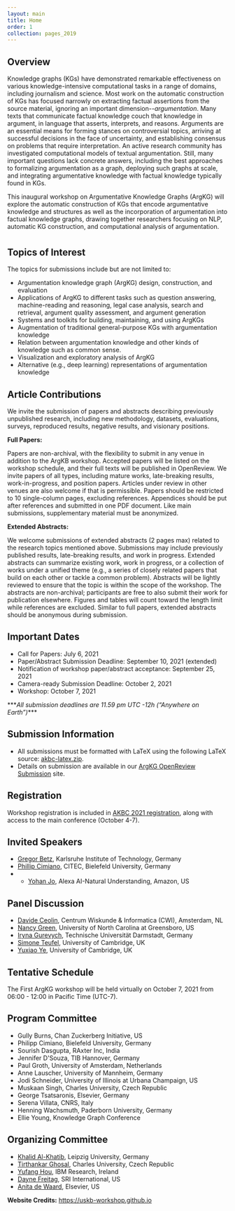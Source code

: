 ```yaml
---
layout: main
title: Home
order: 1
collection: pages_2019
---
```


## Overview

<p> Knowledge graphs (KGs) have demonstrated remarkable effectiveness on various knowledge-intensive computational tasks in a range of domains, including journalism and science. Most work on the automatic construction of KGs has focused narrowly on extracting factual assertions from the source material, ignoring an important dimension--<i>argumentation</i>. Many texts that communicate factual knowledge couch that knowledge in argument, in language that asserts, interprets, and reasons. Arguments are an essential means for forming stances on controversial topics, arriving at successful decisions in the face of uncertainty, and establishing consensus on problems that require interpretation. An active research community has investigated computational models of textual argumentation. Still, many important questions lack concrete answers, including the best approaches to formalizing argumentation as a graph, deploying such graphs at scale, and integrating argumentative knowledge with factual knowledge typically found in KGs. </p>

<p style="margin-bottom:1cm;"> This inaugural workshop on Argumentative Knowledge Graphs (ArgKG) will explore the automatic construction of KGs that encode argumentative knowledge and structures as well as the incorporation of argumentation into factual knowledge graphs, drawing together researchers focusing on NLP, automatic KG construction, and computational analysis of argumentation.</p>

## Topics of Interest

The topics for submissions include but are not limited to: 

- Argumentation knowledge graph (ArgKG) design, construction, and evaluation 
- Applications of ArgKG to different tasks such as question answering, machine-reading and reasoning, legal case analysis, search and retrieval, argument quality assessment, and argument generation 
- Systems and toolkits for building, maintaining, and using ArgKGs 
- Augmentation of traditional general-purpose KGs with argumentation knowledge 
- Relation between argumentation knowledge and other kinds of knowledge such as common sense. 
- Visualization and exploratory analysis of ArgKG 
- Alternative (e.g., deep learning) representations of argumentation knowledge 


## Article Contributions

We invite the submission of papers and abstracts describing previously unpublished research, including new methodology, datasets, evaluations, surveys, reproduced results, negative results, and visionary positions. 

<b>Full Papers:</b>

Papers are non-archival, with the flexibility to submit in any venue in addition to the ArgKB workshop. Accepted papers will be listed on the workshop schedule, and their full texts will be published in OpenReview. We invite papers of all types, including mature works, late-breaking results, work-in-progress, and position papers. Articles under review in other venues are also welcome if that is permissible. Papers should be restricted to 10 single-column pages, excluding references. Appendices should be put after references and submitted in one PDF document. Like main submissions, supplementary material must be anonymized. 

<b>Extended Abstracts:</b>

We welcome submissions of extended abstracts (2 pages max) related to the research topics mentioned above. Submissions may include previously published results, late-breaking results, and work in progress. Extended abstracts can summarize existing work, work in progress, or a collection of works under a unified theme (e.g., a series of closely related papers that build on each other or tackle a common problem). Abstracts will be lightly reviewed to ensure that the topic is within the scope of the workshop. The abstracts are non-archival; participants are free to also submit their work for publication elsewhere. Figures and tables will count toward the length limit while references are excluded. Similar to full papers, extended abstracts should be anonymous during submission. 

## Important Dates

- Call for Papers: July 6, 2021
- Paper/Abstract Submission Deadline: September 10, 2021 (extended)
- Notification of workshop paper/abstract acceptance: September 25, 2021
- Camera-ready Submission Deadline: October 2, 2021
- Workshop: October 7, 2021  

<p>***<i>All submission deadlines are 11.59 pm UTC -12h (“Anywhere on Earth”)</i>***</p>

## Submission Information

- All submissions must be formatted with LaTeX using the following LaTeX source: <a href="https://github.com/akbc-conference/style-files/blob/master/akbc-latex.zip?raw=true">akbc-latex.zip</a>. 
- Details on submission are available in our <a href="https://openreview.net/group?id=AKBC.ws/2021/Workshop/ArgKG">ArgKG OpenReview Submission</a> site.

## Registration

Workshop registration is included in [AKBC 2021 registration](https://akbc.ws/2021/registration/), along with access to the main conference (October 4-7).

## Invited Speakers

- <a href="https://www.philosophie.kit.edu/mitarbeiter_betz_gregor.php">Gregor Betz</a>, Karlsruhe Institute of Technology, Germany
- <a href="http://www.sc.cit-ec.uni-bielefeld.de/team/philipp-cimiano/">Phillip Cimiano</a>, CITEC, Bielefeld University, Germany
- - <a href="https://www.cs.cmu.edu/~yohanj/">Yohan Jo</a>, Alexa AI-Natural Understanding, Amazon, US

## Panel Discussion

- <a href="https://www.cwi.nl/people/davide-ceolin">Davide Ceolin</a>, Centrum Wiskunde & Informatica (CWI), Amsterdam, NL
- <a href="https://compsci.uncg.edu/faculty/green/">Nancy Green</a>, University of North Carolina at Greensboro, US
- <a href="https://www.informatik.tu-darmstadt.de/ukp/ukp_home/head_ukp/index.en.jsp">Iryna Gurevych</a>, Technische Universität Darmstadt, Germany
- <a href="https://www.cl.cam.ac.uk/~sht25/">Simone Teufel</a>, University of Cambridge, UK
- <a href="https://yeyuxiao.github.io">Yuxiao Ye</a>, University of Cambridge, UK

## Tentative Schedule

The First ArgKG workshop will be held virtually on October 7, 2021 from 06:00 - 12:00 in Pacific Time (UTC-7).

<!--
<div id="schedule">
    <ul>
        <li>
            8:25-8:30 - Opening remarks
        </li>
        <li>
            8:30-9:00 - Invited talk: <a href="https://users.cs.northwestern.edu/~forbus/">Kenneth Forbus</a> -- <b>Analogy and the Construction of more Human-like Knowledge Bases</b> <button class="btn btn-outline-info btn-xs" type="button" data-toggle="collapse" data-target="#ken-card" aria-expanded="false" aria-controls="ken-card">Abstract</button><a href="https://www.youtube.com/watch?v=V4nbWiPdnTE" class="btn btn-outline-info btn-xs">Video</a>
            <div class="collapse" id="ken-card"><div class="card card-body">
            Humans remain the most capable learners and reasoners on the planet today.  This talk argues that lessons from cognitive science can be used to create AI systems that reason and learn more like people do.  I start by summarizing the Companion cognitive architecture, our structure-mapping models of analogical matching, retrieval, and generalization, and the language and visual processing Companions use to construct structured, relational representations from natural inputs.  I then describe the continuum of knowledge hypothesis, that argues one source of abstract knowledge is distillation via analogical generalization from experience, and illustrate via examples from a model of human conceptual change and work on learning by reading and on commonsense reasoning.  Analogical training for question-answering provides another illustration of the data-efficiency of analogical learning.  Finally, I close with some suggestions for the community.</div></div>
        </li>
        <li>
            9:00-9:30 - Invited talk: <a href="http://www.sc.cit-ec.uni-bielefeld.de/team/philipp-cimiano/">Philipp Cimiano</a> -- <b>Knowledge graphs for information extraction</b> <button class="btn btn-outline-info btn-xs" type="button" data-toggle="collapse" data-target="#philipp-card" aria-expanded="false" aria-controls="philipp-card">Abstract</button><a href="https://www.youtube.com/watch?v=V4nbWiPdnTE&t=30m16s" class="btn btn-outline-info btn-xs">Video</a>
            <div class="collapse" id="philipp-card"><div class="card card-body">
            In template-based information extraction, a template is described by a predefined set of slots that need to be filled with entities mentioned in a text. Compared to traditional relation extraction that aims at classifying binary relations involving a pair of entities only, template-based slot-filling is of higher complexity as interdependencies between slot-filler values need to be taken into account. To model these dependencies, we tackle the slot-filling task as a joint inference problem and build on factorized distributions as used in conditional random fields. These dependencies are often described by textual features only, but in some cases dependencies are of semantic nature and not directly expressed in text. To exploit this potential, we propose the incorporation of semantic dependencies extracted from knowledge graphs into an information extraction model. Dependencies are extracted from the variable bindings of queries executed over a knowledge graph and capture semantic soft constraints that are weighted as part of model training. We evaluate our approach on five distantly supervised labeled datasets extracted from Wikipedia/DBpedia and compare our approach to a most frequent entity baseline as well as a purely textual model. We show that there is an overall positive impact of integrating factual background knowledge in all datasets, yielding an improvement of up to 10 points in F1-score.</div></div>
        </li>
        <li>
            9:30-10:00 - Invited talk: <a href="https://williamleif.github.io/">Will Hamilton</a> -- <b>Meta Learning and Logical Induction on Knowledge Graphs</b> <button class="btn btn-outline-info btn-xs" type="button" data-toggle="collapse" data-target="#will-card" aria-expanded="false" aria-controls="will-card">Abstract</button><a href="https://www.youtube.com/watch?v=V4nbWiPdnTE&t=58m40s" class="btn btn-outline-info btn-xs">Video</a>
            <div class="collapse" id="will-card"><div class="card card-body">
            Traditional knowledge graph completion (KBC) methods focus on the setting where one has access to a single, static knowledge graph. For example, it is generally assumed that one has access to the full set of entities in the knowledge graph during training, and KBC research has predominantly focused on entity-centric, embedding-based methods (e.g., TransE). In this talk, I will discuss more challenging forms of knowledge graph completion, which involve generalizing to unseen entities, inducing logical rules, and meta-learning from multiple disjoint graphs. I will highlight new methodological directions that extend and complement traditional embedding-based techniques to handle these more complicated learning regimes.</div></div>
        </li>
        <li>
            10:00-10:15 - Break 1
        </li>
        <li>
            10:15-10:45 - Invited talk: <a href="https://researcher.watson.ibm.com/researcher/view.php?person=us-yunyaoli">Yunyao Li</a> -- <b>Building Domain-Specific Knowledge with Human in the Loop</b> <button class="btn btn-outline-info btn-xs" type="button" data-toggle="collapse" data-target="#yunyao-card" aria-expanded="false" aria-controls="yunyao-card">Abstract</button><a href="https://www.youtube.com/watch?v=V4nbWiPdnTE&t=90m39s" class="btn btn-outline-info btn-xs">Video</a>
            <div class="collapse" id="yunyao-card"><div class="card card-body">
            We describe the development of human-in-the-loop tools to capture the implicit knowledge in the mind of human experts to build domain-specific knowledge bases as the foundation for many AI systems. The ability to build large-scale domain-specific knowledge bases that capture and extend the implicit knowledge of human experts is the foundation for many AI systems. We use an ontology-driven approach for the creation, representation and consumption of such domain-specific knowledge bases. This approach relies on several well-known building blocks: natural language processing, entity resolution, data transformation and fusion. We will present several human-in-the-loop work  that target domain experts (rather than programmers) to extract the domain knowledge from the human expert and map it into the "right" models or algorithms. We will also share successful use cases in several domains, including Compliance, Finance, and Healthcare: by using these tools we can match the level of accuracy achieved by manual effort, but at a significantly lower cost and much higher scale and automation. If time permits, we will demonstrate a knowledge base built for the Finance domain.</div></div>
        </li>
        <li>
            10:45-11:15 - Invited talk: <a href="https://www.fabiopetroni.com/">Fabio Petroni</a> -- <b>How can we compare unstructured, structured and self-structured knowledge representation?</b> <button class="btn btn-outline-info btn-xs" type="button" data-toggle="collapse" data-target="#fabio-card" aria-expanded="false" aria-controls="fabio-card">Abstract</button><a href="https://www.youtube.com/watch?v=V4nbWiPdnTE&t=121m21s" class="btn btn-outline-info btn-xs">Video</a>
            <div class="collapse" id="fabio-card"><div class="card card-body">Several approaches have been proposed to represent world knowledge. It can be unstructured in text corpora, organised in structured collections (e.g, KBs, key-value memories), or self-structured in the parameters of a neural model. However, it is still unclear how to compare these different solutions. Most of the existing NLP benchmarks focus on tasks that humans can solve by just examining local information. In this talk I will review some knowledge-intensive tasks, that require to seek knowledge in a large body of documents even for humans in order to be solved. I will present some of the latest models proposed to solve those and which representation they use for knowledge. Moreover, I will present some ideas to investigate models' explainability in this setting.</div></div>
        </li>
        <li>
            11:15-11:45 - Invited talk: <a href="https://craffel.github.io/">Colin Raffel</a> -- <b>Answering Questions by Querying the Implicit Knowledge Base Inside T5</b> <button class="btn btn-outline-info btn-xs" type="button" data-toggle="collapse" data-target="#colin-card" aria-expanded="false" aria-controls="colin-card">Abstract</button><a href="https://www.youtube.com/watch?v=V4nbWiPdnTE&t=152m43s" class="btn btn-outline-info btn-xs">Video</a>
            <div class="collapse" id="colin-card"><div class="card card-body">
            It has recently been observed that language models trained on unlabeled, unstructured text corpora form a sort of implicit knowledge base. In this talk, I connect this ability to the important NLP task of question answering by introducing "closed-book question answering" (CBQA): In CBQA, a model is only provided with a natural language query and must "look up knowledge" in its parameters in order to produce the correct answer. To attack this problem, we leverage the recent T5 models that cast every text problem into a unified text-to-text format. We find that model performance scales with model size and show that T5-11B attains surprisingly strong performance on the open-domain variants of WebQuestions and TriviaQA, outperforming models that explicitly retrieve a document and extract the answer from it. We also find that existing evaluation procedures for open-domain question-answering often treat correct answers produced by our model as incorrect, suggesting that they are a poor fit for CBQA. I will conclude by outlining some strengths and weaknesses of our approach.</div></div>
        </li>
        <li>
            11:45-12:00 - Break 2
        </li>
        <li>
            12:00-12:45 - <b>Panel discussion</b><a href="https://www.youtube.com/watch?v=V4nbWiPdnTE&t=188m54s" class="btn btn-outline-info btn-xs">Video</a>
        </li>
    </ul>
    <p>Each talk is 25 min + 5 min Q&A.</p>
</div>
-->

## Program Committee

- Gully Burns, Chan Zuckerberg Initiative, US
- Philipp Cimiano, Bielefeld University, Germany
- Sourish Dasgupta, RAxter Inc, India
- Jennifer D'Souza, TIB Hannover, Germany
- Paul Groth, University of Amsterdam, Netherlands
- Anne Lauscher, University of Mannheim, Germany
- Jodi Schneider, University of Illinois at Urbana Champaign, US
- Muskaan Singh, Charles University, Czech Republic
- George Tsatsaronis, Elsevier, Germany
- Serena Villata, CNRS, Italy
- Henning Wachsmuth, Paderborn University, Germany
- Ellie Young, Knowledge Graph Conference

## Organizing Committee
- [Khalid Al-Khatib](https://www.uni-weimar.de/en/media/chairs/computer-science-department/webis/people/alkhatib/), Leipzig University, Germany
- [Tirthankar Ghosal](https://elitr.eu/tirthankar-ghosal/), Charles University, Czech Republic
- [Yufang Hou](https://researcher.watson.ibm.com/researcher/view.php?person=ie-YHou), IBM Research, Ireland
- [Dayne Freitag](https://www.sri.com/bios/dayne-freitag/), SRI International, US
- [Anita de Waard](https://www.linkedin.com/in/anitadewaard/), Elsevier, US

<b>Website Credits:</b> https://uskb-workshop.github.io
